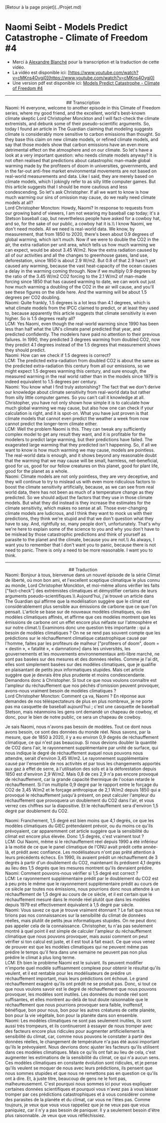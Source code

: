 <p style="text-align:left;">
    [Retour à la page projet](../Projet.md)
</p>


# Naomi Seibt - Models Predict Catastrophe - Climate of Freedom #4

- Merci à [Alexandre Blanché](https://www.labri.fr/perso/ablanche/) pour la transcription et la traduction de cette vidéo.
- La vidéo est disponible ici: [https://www.youtube.com/watch?v=cMKns4Ovgj0](https://www.youtube.com/watch?v=cMKns4Ovgj0)
- Une version pdf est disponible ici: [Models Predict Catastrophe - Climate of Freedom #4](fichiers/Naomi-COF4.pdf)

---
<div style="text-align: center;">
## Transcription
</div>
<div class="slide_naomi">
<span class="naomi">Naomi:</span> Hi everyone, welcome to another episode in this Climate of Freedom series, where my good friend, and the excellent, world's best-known climate skeptic Lord Christopher Monckton and I will fact-check the climate extremists, and debunk some of their pseudo-scientific arguments.
So, today I found an article in The Guardian claiming that modeling suggests climate is considerably more sensitive to carbon emissions than thought. So they base this claim on new climate models, or refined climate models, and say that those models show that carbon emissions have an even more detrimental effect on the atmosphere and on our climate.
So let's have a look at a very important question: who needs climate models anyway? It is not often realised that predictions about catastrophic man-made global warming made by the profiteers of doom in universities, governments, and in the far-out anti-free market environmental movements are not based on real-world measurements and data. Like I said, they are merely based on climate models, which I jokingly refer to as silly little computer games. But this article suggests that I should be more cautious and less condescending. So let's ask Christopher. If all we want to know is how much warming our sins of omission may cause, do we really need climate models at all?
</div>

<div class="slide_lcm">
<span class="lcm">Lord Christopher Moncton:</span> Howdy, Naomi? In response to requests from our growing band of viewers, I am not wearing my baseball cap today; it's a Stetson baseball cap, but nevertheless people have asked for a cowboy hat, and so, for the sake of our public, a cowboy hat it is.\\
I know Naomi, we don't need models. All we need is real-world data. We know, by measurement, that from 1850 to 2020, there's been about 0.9 degrees of global warming, which isn't much. Now if we were to double the CO2 in the air, the extra radiation per unit area, which tells us how much warming we can expect, would be about 3.45 W/m2. Now the extra radiation caused by all of our activities and all the changes to greenhouse gases, land use, deforestation, since 1850 is about 2.9 W/m2. But 0.8 of that 2.9 hasn't yet caused any warming, because the vast heat-capacity of the ocean causes a delay in the warming coming through. Now if we multiply 0.9 degrees by the ratio of the 3.45 W/m2 CO2 forcing to the 2.1 W/m2 of man-made forcing since 1850 that has caused warming to date, we can work out just how much warming a doubling of the CO2 in the air will cause, and you'll see these figures on the slide here. And the warming will be about 1.5 degrees per CO2 doubling.
</div>

<div class="slide_naomi">
<span class="naomi">Naomi:</span> Quite frankly, 1.5 degrees is a lot less than 4.1 degrees, which is what climate models from the IPCC claimed to predict, or at least they used to, because apparently this article suggests that climate sensitivity is even higher. So is 1.5 degrees really all?
</div>


<div class="slide_lcm">
<span class="lcm">LCM:</span> Yes Naomi, even though the real-world warming since 1990 has been less than half what the UN's climate panel predicted that year, and predicted confidently. The modelers have paid no attention to their previous failures. In 1990, they predicted 3 degrees warming from doubled CO2, now they predict 4.1 degrees instead of the 1.5 degrees that measurement shows they should predict.
</div>

<div class=slide_naomi>
<span class="naomi">Naomi:</span> How can we check if 1.5 degrees is correct?
</div>

<div class="slide_lcm">
<span class="lcm">LCM:</span> The predicted extra-radiation from doubled CO2 is about the same as the predicted extra-radiation this century from all our emissions, so we might expect 1.5 degrees warming this century, and sure enough, the measured warming in the real world rather than in the models since 1979 is indeed equivalent to 1.5 degrees per century.
</div>

<div class="slide_naomi">
<span class="naomi">Naomi:</span> You know what I find truly astonishing? The fact that we don't derive our knowledge about climate sensitivity from real-world data but rather from silly little computer games. So you can't call it knowledge at all. Christopher, you have not only shown how simple it is to calculate how much global warming we may cause, but also how one can check if your calculation is right, and it is spot-on. What you have just proven is that climate models that cannot even predict the weather a week from now cannot predict the longer-term climate either.
</div>

<div class="slide_lcm">
<span class="lcm">LCM:</span> Well the problem Naomi is this. They can tweak any sufficiently complex model to get any result they want, and it is profitable for the modelers to predict large warming, but their predictions have failed. The exagerated large warming that they predicted isn't happening. So, if all we want to know is how much warming we may cause, models are pointless. The real-world data is enough, and it shows beyond any reasonable doubt that the warming that we may cause will be small, harmless, net-beneficial, good for us, good for our fellow creatures on this planet, good for plant life, good for the planet as a whole.
</div>

<div class="slide_naomi">
<span class="naomi">Naomi:</span> Climate models are not only pointless, they are very deceptive, and they will continue to try to mislead us with even more ridiculous factors to boost the climate sensitivity artificially, because, as we can see from real world data, there has not been as much of a temperature change as they predicted. So we should adjust the factors that they use in those climate models. But what they did instead is they increase the estimates for the climate sensitivity, which makes no sense at all. Those ever-changing climate models are ludicrous, and I think they want to mock us with their predictions, they think we're stupid and that we don't question what they have to say. And, rightfully so, many people don't, unfortunately. That's why we're here to explain some of the science to you and why you don't have to be mislead by those catastrophic predictions and think of yourself as parasite to the planet and the climate, because you are not.\\
As always, I want you to remember that I don't want you to panic, because there is not need to panic. There is only a need to be more reasonable. I want you to think.
</div>


---
<div style="text-align: center;">
## Traduction
</div>

<div class="slide_naomi">
<span class="naomi">Naomi:</span> Bonjour à tous, bienvenue dans un nouvel épisode de la série Climat de liberté, où mon bon ami, et l'excellent sceptique climatique le plus connu au monde, Lord Christopher Monckton, et moi-même allons vérifier les faits ["fact-check"] des extrémistes climatiques et démystifier certains de leurs arguments pseudo-scientifiques.\\
Aujourd'hui, j'ai trouvé un article dans The Guardian qui affirme que la modélisation suggère que le climat est considérablement plus sensible aux émissions de carbone que ce que l'on pensait. L'article se base sur de nouveaux modèles climatiques, ou des modèles climatiques affinés, et affirme que ces modèles montrent que les émissions de carbone ont un effet encore plus néfaste sur l'atmosphère et sur notre climat.\\
Examinons donc une question très importante : qui a besoin de modèles climatiques ? On ne se rend pas souvent compte que les prédictions sur le réchauffement climatique catastrophique causé par l'homme, faites par les profiteurs de malheur ["profiteers of doom", doom = « destin », « fatalité », « damnation»] dans les universités, les gouvernements et les mouvements environnementaux anti-libre marché, ne sont pas basées sur des mesures et des données réelles. Comme je l'ai dit, elles sont simplement basées sur des modèles climatiques, que je qualifie en plaisantant de petits jeux informatiques stupides. Mais cet article suggère que je devrais être plus prudente et moins condescendante. Demandons donc à Christopher. Si tout ce que nous voulons connaître est l'ampleur du réchauffement que nos péchés d'omission peuvent provoquer, avons-nous vraiment besoin de modèles climatiques ?
</div>

<div class="slide_lcm">
<span class="lcm">Lord Christopher Moncton:</span> Comment ça va, Naomi ? En réponse aux demandes de nos téléspectateurs de plus en plus nombreux, je ne porte pas ma casquette de baseball aujourd'hui ; c'est une casquette de baseball Stetson, mais néanmoins les gens ont demandé un chapeau de cowboy, et donc, pour le bien de notre public, ce sera un chapeau de cowboy.

Je sais Naomi, nous n'avons pas besoin de modèles. Tout ce dont nous avons besoin, ce sont des données du monde réel. Nous savons, par la mesure, que de 1850 à 2020, il y a eu environ 0,9 degrés de réchauffement climatique, ce qui n'est pas beaucoup. Si nous devions doubler la quantité de CO2 dans l'air, le rayonnement supplémentaire par unité de surface, qui nous indique le degré de réchauffement auquel nous pouvons nous attendre, serait d'environ 3,45 W/m2. Le rayonnement supplémentaire causé par l'ensemble de nos activités et par tous les changements apportés aux gaz à effet de serre, à l'utilisation des sols et à la déforestation depuis 1850 est d'environ 2,9 W/m2. Mais 0,8 de ces 2,9 n'a pas encore provoqué de réchauffement, car la grande capacité thermique de l'océan retarde le réchauffement. Si l'on multiplie 0,9 degré par le rapport entre le forçage du CO2 de 3,45 W/m2 et le forçage anthropique de 2,1 W/m2 depuis 1850 qui a provoqué le réchauffement jusqu'à présent, on peut calculer l'ampleur du réchauffement que provoquera un doublement du CO2 dans l'air, et vous verrez ces chiffres sur la diapositive. Et le réchauffement sera d'environ 1,5 degré par doublement du CO2.
</div>


<div class="slide_naomi">
<span class="naomi">Naomi:</span> Franchement, 1,5 degré est bien moins que 4,1 degrés, ce que les modèles climatiques du GIEC prétendaient prévoir, ou du moins ce qu'ils prévoyaient, car apparemment cet article suggère que la sensibilité du climat est encore plus élevée. Donc 1,5 degrés, c'est vraiment tout ?
</div>

<div class="slide_lcm">
<span class="lcm">LCM:</span> Oui Naomi, même si le réchauffement réel depuis 1990 a été inférieur à la moitié de ce que le panel climatique de l'ONU avait prédit cette année-là, et prédit avec confiance. Les modélisateurs n'ont pas prêté attention à leurs précédents échecs. En 1990, ils avaient prédit un réchauffement de 3 degrés à partir d'un doublement du CO2, maintenant ils prédisent 4,1 degrés au lieu des 1,5 degrés que les mesures montrent qu'ils devraient prédire.

</div>

<div class="slide_naomi">
<span class="naomi">Naomi:</span> Comment pouvons-nous vérifier si 1,5 degré est correct ?
</div>

<div class="slide_lcm">
<span class="lcm">LCM:</span> Le rayonnement supplémentaire prédit par le doublement du CO2 est à peu près le même que le rayonnement supplémentaire prédit au cours de ce siècle par toutes nos émissions, nous pourrions donc nous attendre à un réchauffement de 1,5 degré au cours de ce siècle, et il est certain que le réchauffement mesuré dans le monde réel plutôt que dans les modèles depuis 1979 est effectivement équivalent à 1,5 degré par siècle.
</div>

<div class="slide_naomi">
<span class="naomi">Naomi:</span> Vous savez ce que je trouve vraiment étonnant ? Le fait que nous ne tirions pas nos connaissances sur la sensibilité du climat de données réelles, mais plutôt de petits jeux informatiques stupides. On ne peut donc pas appeler cela de la connaissance. Christopher, tu n'as pas seulement montré à quel point il est simple de calculer l'ampleur du réchauffement climatique que nous pouvons provoquer, mais aussi comment on peut vérifier si ton calcul est juste, et il est tout à fait exact. Ce que vous venez de prouver est que les modèles climatiques qui ne peuvent même pas prédire le temps qu'il fera dans une semaine ne peuvent pas non plus prédire le climat à plus long terme.
</div>

<div class="slide_lcm">
<span class="lcm">LCM:</span> Eh bien le problème Naomi est le suivant. Ils peuvent modifier n'importe quel modèle suffisamment complexe pour obtenir le résultat qu'ils veulent, et il est rentable pour les modélisateurs de prédire un réchauffement important, mais leurs prédictions ont échoué. Le grand réchauffement exagéré qu'ils ont prédit ne se produit pas. Donc, si tout ce que nous voulons savoir est le degré de réchauffement que nous pouvons provoquer, les modèles sont inutiles. Les données du monde réel sont suffisantes, et elles montrent au-delà de tout doute raisonnable que le réchauffement que nous pourrions provoquer sera faible, inoffensif, bénéfique, bon pour nous, bon pour les autres créatures de cette planète, bon pour la vie végétale, bon pour la planète dans son ensemble.
</div>


<div class="slide_naomi">
<span class="naomi">Naomi:</span> Les modèles climatiques ne sont pas seulement inutiles, ils sont aussi très trompeurs, et ils continueront à essayer de nous tromper avec des facteurs encore plus ridicules pour augmenter artificiellement la sensibilité du climat, car, comme nous pouvons le constater à partir des données réelles, le changement de température n'a pas été aussi important qu'ils le prévoyaient. Nous devrions donc ajuster les facteurs qu'ils utilisent dans ces modèles climatiques. Mais ce qu'ils ont fait au lieu de cela, c'est augmenter les estimations de la sensibilité du climat, ce qui n'a aucun sens. Ces modèles climatiques en constante évolution sont ridicules, et je pense qu'ils veulent se moquer de nous avec leurs prédictions, ils pensent que nous sommes stupides et que nous ne remettons pas en question ce qu'ils ont à dire. Et, à juste titre, beaucoup de gens ne le font pas, malheureusement. C'est pourquoi nous sommes ici pour vous expliquer certaines données scientifiques et pourquoi vous n'avez pas à vous laisser tromper par ces prédictions catastrophiques et à vous considérer comme des parasites de la planète et du climat, car vous ne l'êtes pas.
Comme toujours, je veux que vous vous rappeliez que je ne veux pas que vous paniquiez, car il n'y a pas besoin de paniquer. Il y a seulement besoin d'être plus raisonnable. Je veux que vous réfléchissiez.
</div>
